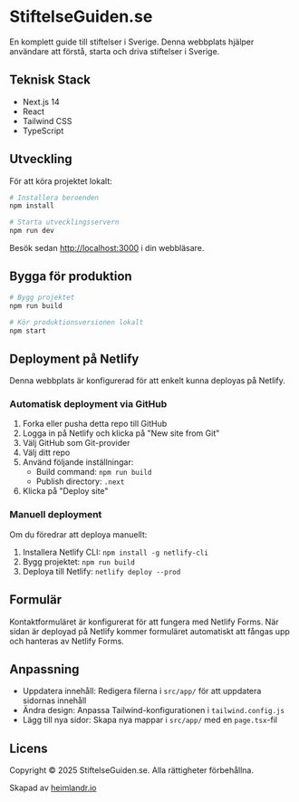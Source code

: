 # StiftelseGuiden.se

En komplett guide till stiftelser i Sverige. Denna webbplats hjälper användare att förstå, starta och driva stiftelser i Sverige.

## Teknisk Stack

- Next.js 14
- React
- Tailwind CSS
- TypeScript

## Utveckling

För att köra projektet lokalt:

```bash
# Installera beroenden
npm install

# Starta utvecklingsservern
npm run dev
```

Besök sedan [http://localhost:3000](http://localhost:3000) i din webbläsare.

## Bygga för produktion

```bash
# Bygg projektet
npm run build

# Kör produktionsversionen lokalt
npm start
```

## Deployment på Netlify

Denna webbplats är konfigurerad för att enkelt kunna deployas på Netlify.

### Automatisk deployment via GitHub

1. Forka eller pusha detta repo till GitHub
2. Logga in på Netlify och klicka på "New site from Git"
3. Välj GitHub som Git-provider
4. Välj ditt repo
5. Använd följande inställningar:
   - Build command: `npm run build`
   - Publish directory: `.next`
6. Klicka på "Deploy site"

### Manuell deployment

Om du föredrar att deploya manuellt:

1. Installera Netlify CLI: `npm install -g netlify-cli`
2. Bygg projektet: `npm run build`
3. Deploya till Netlify: `netlify deploy --prod`

## Formulär

Kontaktformuläret är konfigurerat för att fungera med Netlify Forms. När sidan är deployad på Netlify kommer formuläret automatiskt att fångas upp och hanteras av Netlify Forms.

## Anpassning

- Uppdatera innehåll: Redigera filerna i `src/app/` för att uppdatera sidornas innehåll
- Ändra design: Anpassa Tailwind-konfigurationen i `tailwind.config.js`
- Lägg till nya sidor: Skapa nya mappar i `src/app/` med en `page.tsx`-fil

## Licens

Copyright © 2025 StiftelseGuiden.se. Alla rättigheter förbehållna.

Skapad av [heimlandr.io](https://heimlandr.io)
